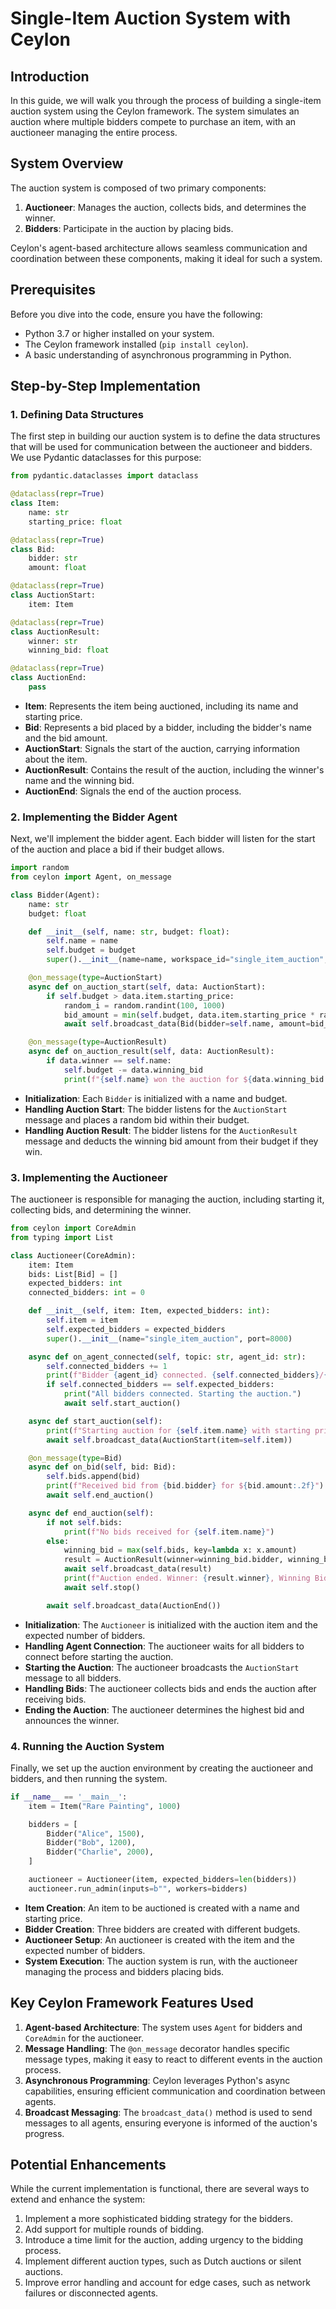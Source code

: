 # Single-Item Auction System with Ceylon

## Introduction

In this guide, we will walk you through the process of building a single-item auction system using the Ceylon framework. The system simulates an auction where multiple bidders compete to purchase an item, with an auctioneer managing the entire process.

## System Overview

The auction system is composed of two primary components:

1. **Auctioneer**: Manages the auction, collects bids, and determines the winner.
2. **Bidders**: Participate in the auction by placing bids.

Ceylon's agent-based architecture allows seamless communication and coordination between these components, making it ideal for such a system.

## Prerequisites

Before you dive into the code, ensure you have the following:

- Python 3.7 or higher installed on your system.
- The Ceylon framework installed (`pip install ceylon`).
- A basic understanding of asynchronous programming in Python.

## Step-by-Step Implementation

### 1. Defining Data Structures

The first step in building our auction system is to define the data structures that will be used for communication between the auctioneer and bidders. We use Pydantic dataclasses for this purpose:

```python
from pydantic.dataclasses import dataclass

@dataclass(repr=True)
class Item:
    name: str
    starting_price: float

@dataclass(repr=True)
class Bid:
    bidder: str
    amount: float

@dataclass(repr=True)
class AuctionStart:
    item: Item

@dataclass(repr=True)
class AuctionResult:
    winner: str
    winning_bid: float

@dataclass(repr=True)
class AuctionEnd:
    pass
```

- **Item**: Represents the item being auctioned, including its name and starting price.
- **Bid**: Represents a bid placed by a bidder, including the bidder's name and the bid amount.
- **AuctionStart**: Signals the start of the auction, carrying information about the item.
- **AuctionResult**: Contains the result of the auction, including the winner's name and the winning bid.
- **AuctionEnd**: Signals the end of the auction process.

### 2. Implementing the Bidder Agent

Next, we'll implement the bidder agent. Each bidder will listen for the start of the auction and place a bid if their budget allows.

```python
import random
from ceylon import Agent, on_message

class Bidder(Agent):
    name: str
    budget: float

    def __init__(self, name: str, budget: float):
        self.name = name
        self.budget = budget
        super().__init__(name=name, workspace_id="single_item_auction", admin_peer="Auctioneer", admin_port=8000, role="bidder")

    @on_message(type=AuctionStart)
    async def on_auction_start(self, data: AuctionStart):
        if self.budget > data.item.starting_price:
            random_i = random.randint(100, 1000)
            bid_amount = min(self.budget, data.item.starting_price * random_i / 100)
            await self.broadcast_data(Bid(bidder=self.name, amount=bid_amount))

    @on_message(type=AuctionResult)
    async def on_auction_result(self, data: AuctionResult):
        if data.winner == self.name:
            self.budget -= data.winning_bid
            print(f"{self.name} won the auction for ${data.winning_bid:.2f}")
```

- **Initialization**: Each `Bidder` is initialized with a name and budget.
- **Handling Auction Start**: The bidder listens for the `AuctionStart` message and places a random bid within their budget.
- **Handling Auction Result**: The bidder listens for the `AuctionResult` message and deducts the winning bid amount from their budget if they win.

### 3. Implementing the Auctioneer

The auctioneer is responsible for managing the auction, including starting it, collecting bids, and determining the winner.

```python
from ceylon import CoreAdmin
from typing import List

class Auctioneer(CoreAdmin):
    item: Item
    bids: List[Bid] = []
    expected_bidders: int
    connected_bidders: int = 0

    def __init__(self, item: Item, expected_bidders: int):
        self.item = item
        self.expected_bidders = expected_bidders
        super().__init__(name="single_item_auction", port=8000)

    async def on_agent_connected(self, topic: str, agent_id: str):
        self.connected_bidders += 1
        print(f"Bidder {agent_id} connected. {self.connected_bidders}/{self.expected_bidders} bidders connected.")
        if self.connected_bidders == self.expected_bidders:
            print("All bidders connected. Starting the auction.")
            await self.start_auction()

    async def start_auction(self):
        print(f"Starting auction for {self.item.name} with starting price ${self.item.starting_price}")
        await self.broadcast_data(AuctionStart(item=self.item))

    @on_message(type=Bid)
    async def on_bid(self, bid: Bid):
        self.bids.append(bid)
        print(f"Received bid from {bid.bidder} for ${bid.amount:.2f}")
        await self.end_auction()

    async def end_auction(self):
        if not self.bids:
            print(f"No bids received for {self.item.name}")
        else:
            winning_bid = max(self.bids, key=lambda x: x.amount)
            result = AuctionResult(winner=winning_bid.bidder, winning_bid=winning_bid.amount)
            await self.broadcast_data(result)
            print(f"Auction ended. Winner: {result.winner}, Winning Bid: ${result.winning_bid:.2f}")
            await self.stop()

        await self.broadcast_data(AuctionEnd())
```

- **Initialization**: The `Auctioneer` is initialized with the auction item and the expected number of bidders.
- **Handling Agent Connection**: The auctioneer waits for all bidders to connect before starting the auction.
- **Starting the Auction**: The auctioneer broadcasts the `AuctionStart` message to all bidders.
- **Handling Bids**: The auctioneer collects bids and ends the auction after receiving bids.
- **Ending the Auction**: The auctioneer determines the highest bid and announces the winner.

### 4. Running the Auction System

Finally, we set up the auction environment by creating the auctioneer and bidders, and then running the system.

```python
if __name__ == '__main__':
    item = Item("Rare Painting", 1000)

    bidders = [
        Bidder("Alice", 1500),
        Bidder("Bob", 1200),
        Bidder("Charlie", 2000),
    ]

    auctioneer = Auctioneer(item, expected_bidders=len(bidders))
    auctioneer.run_admin(inputs=b"", workers=bidders)
```

- **Item Creation**: An item to be auctioned is created with a name and starting price.
- **Bidder Creation**: Three bidders are created with different budgets.
- **Auctioneer Setup**: An auctioneer is created with the item and the expected number of bidders.
- **System Execution**: The auction system is run, with the auctioneer managing the process and bidders placing bids.

## Key Ceylon Framework Features Used

1. **Agent-based Architecture**: The system uses `Agent` for bidders and `CoreAdmin` for the auctioneer.
2. **Message Handling**: The `@on_message` decorator handles specific message types, making it easy to react to different events in the auction process.
3. **Asynchronous Programming**: Ceylon leverages Python's async capabilities, ensuring efficient communication and coordination between agents.
4. **Broadcast Messaging**: The `broadcast_data()` method is used to send messages to all agents, ensuring everyone is informed of the auction's progress.

## Potential Enhancements

While the current implementation is functional, there are several ways to extend and enhance the system:

1. Implement a more sophisticated bidding strategy for the bidders.
2. Add support for multiple rounds of bidding.
3. Introduce a time limit for the auction, adding urgency to the bidding process.
4. Implement different auction types, such as Dutch auctions or silent auctions.
5. Improve error handling and account for edge cases, such as network failures or disconnected agents.